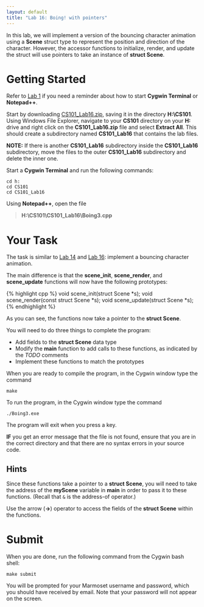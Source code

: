 ```yaml
---
layout: default
title: "Lab 16: Boing! with pointers"
---
```


In this lab, we will implement a version of the bouncing character animation using a **Scene** struct type to represent the position and direction of the character. However, the accessor functions to initialize, render, and update the struct will use pointers to take an instance of **struct Scene**.

Getting Started
===============

Refer to [Lab 1](lab1.html) if you need a reminder about how to start **Cygwin Terminal** or **Notepad++**.

Start by downloading [CS101\_Lab16.zip](CS101_Lab16.zip), saving it in the directory **H:\\CS101**. Using Windows File Explorer, navigate to your **CS101** directory on your **H:** drive and right click on the **CS101\_Lab16.zip** file and select **Extract All**. This should create a subdirectory named **CS101\_Lab16** that contains the lab files. 

**NOTE:** If there is another **CS101\_Lab16** subdirectory inside the **CS101\_Lab16** subdirectory, move the files to the outer **CS101\_Lab16** subdirectory and delete the inner one.

Start a **Cygwin Terminal** and run the following commands:

    cd h:
    cd CS101
    cd CS101_Lab16

Using **Notepad++**, open the file

> **H:\\CS101\\CS101\_Lab16\\Boing3.cpp**

Your Task
=========

The task is similar to [Lab 14](lab14.html) and [Lab 16](lab16.html): implement a bouncing character animation.

The main difference is that the **scene\_init**, **scene\_render**, and **scene\_update** functions will now have the following prototypes:

{% highlight cpp %}
void scene_init(struct Scene *s);
void scene_render(const struct Scene *s);
void scene_update(struct Scene *s);
{% endhighlight %}

As you can see, the functions now take a pointer to the **struct Scene**.

You will need to do three things to complete the program:

-   Add fields to the **struct Scene** data type
-   Modify the **main** function to add calls to these functions, as indicated by the *TODO* comments
-   Implement these functions to match the prototypes

When you are ready to compile the program, in the Cygwin window type the command

    make

To run the program, in the Cygwin window type the command

    ./Boing3.exe

The program will exit when you press a key.

**IF** you get an error message that the file is not found, ensure that you are in the correct directory and that there are no syntax errors in your source code.

Hints
-----

Since these functions take a pointer to a **struct Scene**, you will need to take the address of the **myScene** variable in **main** in order to pass it to these functions.  (Recall that `&` is the address-of operator.)

Use the arrow (**-\>**) operator to access the fields of the **struct Scene** within the functions.

Submit
======

When you are done, run the following command from the Cygwin bash shell:

    make submit

You will be prompted for your Marmoset username and password, which you should have received by email. Note that your password will not appear on the screen.
